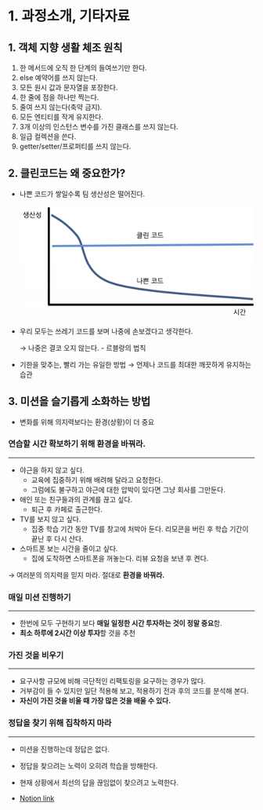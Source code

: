 # 1. 과정소개, 기타자료

## 1. 객체 지향 생활 체조 원칙

1. 한 메서드에 오직 한 단계의 들여쓰기만 한다.
2. else 예약어를 쓰지 않는다.
3. 모든 원시 값과 문자열을 포장한다.
4. 한 줄에 점을 하나만 찍는다.
5. 줄여 쓰지 않는다(축약 금지).
6. 모든 엔티티를 작게 유지한다.
7. 3개 이상의 인스턴스 변수를 가진 클래스를 쓰지 않는다.
8. 일급 컬렉션을 쓴다.
9. getter/setter/프로퍼티를 쓰지 않는다.


## 2. 클린코드는 왜 중요한가?

- 나쁜 코드가 쌓일수록 팀 생산성은 떨어진다.

    ![Untitled.png](../image/tddcleancode2021/Untitled.png)

- 우리 모두는 쓰레기 코드를 보며 나중에 손보겠다고 생각한다.

    → 나중은 결코 오지 않는다. - 르블랑의 법칙

- 기한을 맞추는, 빨리 가는 유일한 방법 → 언제나 코드를 최대한 깨끗하게 유지하는 습관


## 3. 미션을 슬기롭게 소화하는 방법

- 변화를 위해 의지력보다는 환경(상황)이 더 중요

### 연습할 시간 확보하기 위해 환경을 바꿔라.

---

- 야근을 하지 않고 싶다.
    - 교육에 집중하기 위해 배려해 달라고 요청한다.
    - 그럼에도 불구하고 야근에 대한 압박이 있다면 그냥 회사를 그만둔다.
- 애인 또는 친구들과의 관계를 끊고 싶다.
    - 퇴근 후 카페로 출근한다.
- TV를 보지 않고 싶다.
    - 집중 학습 기간 동안 TV를 창고에 처박아 둔다. 리모콘을 버린 후 학습 기간이 끝난 후 다시 산다.
- 스마트폰 보는 시간을 줄이고 싶다.
    - 집에 도착하면 스마트폰을 꺼놓는다. 리뷰 요청을 보낸 후 켠다.

→ 여러분의 의지력을 믿지 마라. 절대로 **환경을 바꿔라.**

### 매일 미션 진행하기

---

- 한번에 모두 구현하기 보다 **매일 일정한 시간 투자하는 것이 정말 중요**함.
- **최소 하루에 2시간 이상 투자**할 것을 추천

### 가진 것을 비우기

---

- 요구사항 규모에 비해 극단적인 리팩토링을 요구하는 경우가 많다.
- 거부감이 들 수 있지만 일단 적용해 보고, 적용하기 전과 후의 코드를 분석해 본다.
- **자신이 가진 것을 비울 때 가장 많은 것을 배울 수 있다.**

### 정답을 찾기 위해 집착하지 마라

---

- 미션을 진행하는데 정답은 없다.
- 정답을 찾으려는 노력이 오히려 학습을 방해한다.
- 현재 상황에서 최선의 답을 끊임없이 찾으려고 노력한다.


- [Notion link](https://www.notion.so/1-f441106c903c4e159870e9f4e9fd6e7e)
